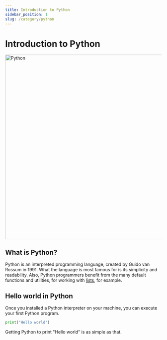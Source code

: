 ```yaml
---
title: Introduction to Python
sidebar_position: 1
slug: /category/python
---
```



# Introduction to Python
<img src="/python.svg" alt="Python" width="592"/>

## What is Python?

Python is an interpreted programming language, created by Guido van Rossum in 1991. 
What the language is most famous for is its simplicity and readability. 
Also, Python programmers benefit from the many default functions and utilities, for working with <a href="/python/lists">lists</a>, for example. 



## Hello world in Python 

Once you installed a Python interpreter on your machine, you can execute your first Python program. 
```python
print("Hello world")
```

Getting Python to print "Hello world" is as simple as that. 


